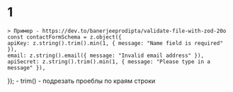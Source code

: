 # 1
	> Пример - https://dev.to/banerjeeprodipta/validate-file-with-zod-20o
	const contactFormSchema = z.object({
	apiKey: z.string().trim().min(1, { message: "Name field is required" }),
	email: z.string().email({ message: "Invalid email address" }),
	apiSecret: z.string().trim().min(1, { message: "Please type in a message" }),
});
		- trim() - подрезать проеблы по краям строки